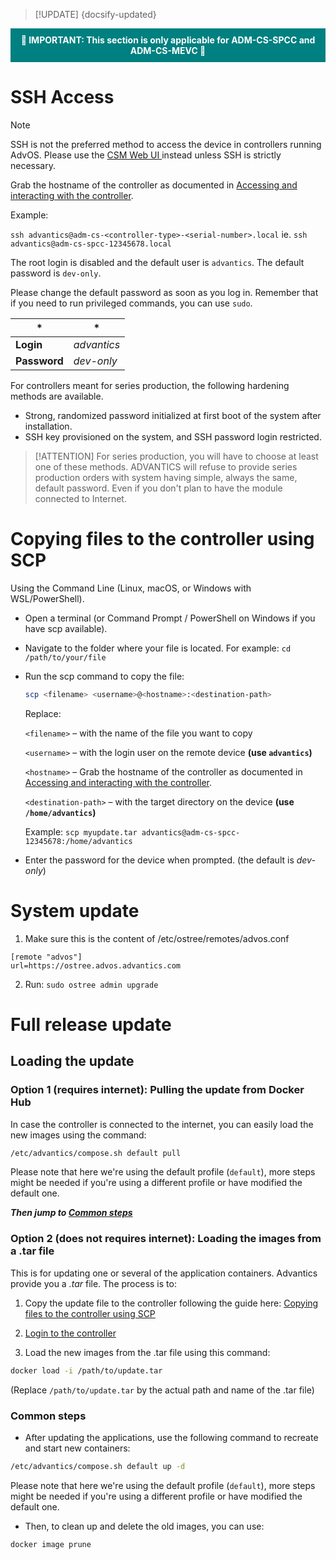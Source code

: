 > [!UPDATE] {docsify-updated}

<div style="background-color: teal; color: white; font-weight: bold; padding: 10px; text-align: center;">
    🚨 IMPORTANT: This section is only applicable for ADM-CS-SPCC and ADM-CS-MEVC 🚨
</div>

# SSH Access

> [!NOTE]
> SSH is not the preferred method to access the device in controllers running AdvOS. Please use the [ CSM Web UI ](charge-controllers/advantics_os/csm-web-ui.md) instead unless SSH is strictly necessary.

Grab the hostname of the controller as documented in [Accessing and interacting with the controller](charge-controllers/advantics_os/connecting.md).

Example:

`ssh advantics@adm-cs-<controller-type>-<serial-number>.local` ie. `ssh advantics@adm-cs-spcc-12345678.local`

The root login is disabled and the default user is `advantics`. The default password is `dev-only`.

Please change the default password as soon as you log in. Remember that if you need to run privileged commands, you can use `sudo`.

<div class="noheader-table small-table compact-table">

| \*           | \*          |
| ------------ | ----------- |
| **Login**    | _advantics_ |
| **Password** | _dev-only_  |

</div>

For controllers meant for series production, the following hardening methods are available.

- Strong, randomized password initialized at first boot of the system after installation.
- SSH key provisioned on the system, and SSH password login restricted.

> [!ATTENTION]
> For series production, you will have to choose at least one of these methods. ADVANTICS will
> refuse to provide series production orders with system having simple, always the same, default
> password. Even if you don't plan to have the module connected to Internet.

# Copying files to the controller using SCP

Using the Command Line (Linux, macOS, or Windows with WSL/PowerShell).

- Open a terminal (or Command Prompt / PowerShell on Windows if you have scp available).

- Navigate to the folder where your file is located. For example: `cd /path/to/your/file`

- Run the scp command to copy the file:

  ```bash
  scp <filename> <username>@<hostname>:<destination-path>
  ```

  Replace:

  `<filename>` – with the name of the file you want to copy

  `<username>` – with the login user on the remote device **(use `advantics`)**

  `<hostname>` – Grab the hostname of the controller as documented in [Accessing and interacting with the controller](charge-controllers/advantics_os/connecting.md).

  `<destination-path>` – with the target directory on the device **(use `/home/advantics`)**

  Example: `scp myupdate.tar advantics@adm-cs-spcc-12345678:/home/advantics`

- Enter the password for the device when prompted. (the default is _dev-only_)

# System update

1. Make sure this is the content of /etc/ostree/remotes/advos.conf

```
[remote "advos"]
url=https://ostree.advos.advantics.com
```

2. Run: `sudo ostree admin upgrade`

# Full release update

## Loading the update

### Option 1 (requires internet): Pulling the update from Docker Hub

In case the controller is connected to the internet, you can easily load the new images using the command:

```bash
/etc/advantics/compose.sh default pull
```

Please note that here we're using the default profile (`default`), more steps might be needed if you're using a different profile or have modified the default one.

**_Then jump to [Common steps](#common-steps)_**

### Option 2 (does not requires internet): Loading the images from a .tar file

This is for updating one or several of the application containers. Advantics provide you a _.tar_
file. The process is to:

1. Copy the update file to the controller following the guide here: [Copying files to the controller using SCP](#copying-files-to-the-controller-using-scp)

2. [Login to the controller](#ssh-access)

3. Load the new images from the .tar file using this command:

```bash
docker load -i /path/to/update.tar
```

(Replace `/path/to/update.tar` by the actual path and name of the .tar file)

### Common steps

- After updating the applications, use the following command to recreate and start new containers:

```bash
/etc/advantics/compose.sh default up -d
```

Please note that here we're using the default profile (`default`), more steps might be needed if you're using a different profile or have modified the default one.

- Then, to clean up and delete the old images, you can use:

```bash
docker image prune
```
